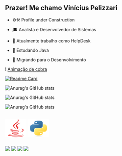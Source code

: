 ## Prazer! Me chamo Vinícius Pelizzari

- ⚙️⚒️ Profile under Construction

- 🎓 Analista e Desenvolvedor de Sistemas
- 🔭 Atualmente trabalho como HelpDesk
- 🍵 Estudando Java
- 🏹 Migrando para o Desenvolvimento

! [Animação de cobra](https://github.com/ViniciusPelizzari/ViniciusPelizzari/blob/output/github-contribution-grid-snake.svg)

[![Readme Card](https://github-readme-stats.vercel.app/api/pin/ViniciusPelizzari/anuraghazra&repo=github-readme-stats)](https://github.com/anuraghazra/github-readme-stats)

![Anurag's GitHub stats](https://github-readme-stats.vercel.app/api/ViniciusPelizzari/anuraghazra&count_private=true)

![Anurag's GitHub stats](https://github-readme-stats.vercel.app/api/ViniciusPelizzari/anuraghazra&show_icons=true)

![Anurag's GitHub stats](https://github-readme-stats.vercel.app/api/ViniciusPelizzari/anuraghazra&show_icons=true&theme=onedark)

<div style="display: inline_block"><br>
  <img align="center" alt="Vinicius-Js" height="60" width="70" src="https://raw.githubusercontent.com/devicons/devicon/master/icons/java/java-plain.svg">
  <img align="center" alt="Vinicius-Python" height="60" width="70" src="https://raw.githubusercontent.com/devicons/devicon/master/icons/python/python-original.svg">
</div>
  
  ##
 
<div> 
  <a href="https://www.instagram.com/v_pelizzari/" target="_blank"><img src="https://img.shields.io/badge/-Instagram-%23E4405F?style=for-the-badge&logo=instagram&logoColor=white" target="_blank"></a>
 <a href="https://discord.com/channels/@me/1031649002757824533" target="_blank"><img src="https://img.shields.io/badge/Discord-7289DA?style=for-the-badge&logo=discord&logoColor=white" target="_blank"></a> 
  <a href = "mailto:vinipelizzari2410@gmail.com"><img src="https://img.shields.io/badge/-Gmail-%23333?style=for-the-badge&logo=gmail&logoColor=white" target="_blank"></a>
  <a href="https://www.linkedin.com/in/vpelizzari/" target="_blank"><img src="https://img.shields.io/badge/-LinkedIn-%230077B5?style=for-the-badge&logo=linkedin&logoColor=white" target="_blank"></a> 
  
</div>
